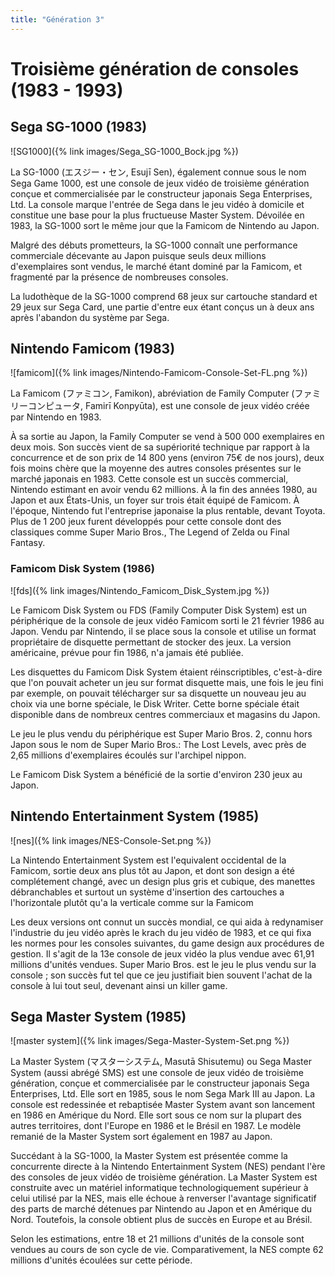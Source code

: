 ```yaml
---
title: "Génération 3"
---
```

# Troisième génération de consoles (1983 - 1993)

## Sega SG-1000 (1983)

![SG1000]({% link images/Sega_SG-1000_Bock.jpg %})

La SG-1000 (エスジー・セン, Esujī Sen), également connue sous le nom Sega Game 1000, est une console de jeux vidéo de troisième génération conçue et commercialisée par le constructeur japonais Sega Enterprises, Ltd. La console marque l'entrée de Sega dans le jeu vidéo à domicile et constitue une base pour la plus fructueuse Master System. Dévoilée en 1983, la SG-1000 sort le même jour que la Famicom de Nintendo au Japon.

Malgré des débuts prometteurs, la SG-1000 connaît une performance commerciale décevante au Japon puisque seuls deux millions d'exemplaires sont vendus, le marché étant dominé par la Famicom, et fragmenté par la présence de nombreuses consoles.

La ludothèque de la SG-1000 comprend 68 jeux sur cartouche standard et 29 jeux sur Sega Card, une partie d'entre eux étant conçus un à deux ans après l'abandon du système par Sega.

## Nintendo Famicom (1983)

![famicom]({% link images/Nintendo-Famicom-Console-Set-FL.png %})

La Famicom (ファミコン, Famikon), abréviation de Family Computer (ファミリーコンピュータ, Famirī Konpyūta), est une console de jeux vidéo créée par Nintendo en 1983.

À sa sortie au Japon, la Family Computer se vend à 500 000 exemplaires en deux mois. Son succès vient de sa supériorité technique par rapport à la concurrence et de son prix de 14 800 yens (environ 75€ de nos jours), deux fois moins chère que la moyenne des autres consoles présentes sur le marché japonais en 1983.
Cette console est un succès commercial, Nintendo estimant en avoir vendu 62 millions. À la fin des années 1980, au Japon et aux États-Unis, un foyer sur trois était équipé de Famicom. À l'époque, Nintendo fut l'entreprise japonaise la plus rentable, devant Toyota. 
Plus de 1 200 jeux furent développés pour cette console dont des classiques comme Super Mario Bros., The Legend of Zelda ou Final Fantasy.

### Famicom Disk System (1986)

![fds]({% link images/Nintendo_Famicom_Disk_System.jpg %})

Le Famicom Disk System ou FDS (Family Computer Disk System) est un périphérique de la console de jeux vidéo Famicom sorti le 21 février 1986 au Japon. Vendu par Nintendo, il se place sous la console et utilise un format propriétaire de disquette permettant de stocker des jeux. La version américaine, prévue pour fin 1986, n'a jamais été publiée.

Les disquettes du Famicom Disk System étaient réinscriptibles, c'est-à-dire que l'on pouvait acheter un jeu sur format disquette mais, une fois le jeu fini par exemple, on pouvait télécharger sur sa disquette un nouveau jeu au choix via une borne spéciale, le Disk Writer. Cette borne spéciale était disponible dans de nombreux centres commerciaux et magasins du Japon.

Le jeu le plus vendu du périphérique est Super Mario Bros. 2, connu hors Japon sous le nom de Super Mario Bros.: The Lost Levels, avec près de 2,65 millions d'exemplaires écoulés sur l'archipel nippon.

Le Famicom Disk System a bénéficié de la sortie d'environ 230 jeux au Japon.

## Nintendo Entertainment System (1985)

![nes]({% link images/NES-Console-Set.png %})

La Nintendo Entertainment System est l'equivalent occidental de la Famicom, sortie deux ans plus tôt au Japon, et dont son design a été complétement changé, avec un design plus gris et cubique, des manettes débranchables et surtout un système d'insertion des cartouches a l'horizontale plutôt qu'a la verticale comme sur la Famicom

Les deux versions ont connut un succès mondial, ce qui aida à redynamiser l'industrie du jeu vidéo après le krach du jeu vidéo de 1983, et ce qui fixa les normes pour les consoles suivantes, du game design aux procédures de gestion. Il s'agit de la 13e console de jeux vidéo la plus vendue avec 61,91 millions d'unités vendues. Super Mario Bros. est le jeu le plus vendu sur la console ; son succès fut tel que ce jeu justifiait bien souvent l'achat de la console à lui tout seul, devenant ainsi un killer game.

## Sega Master System (1985)

![master system]({% link images/Sega-Master-System-Set.png %})

La Master System (マスターシステム, Masutā Shisutemu) ou Sega Master System (aussi abrégé SMS) est une console de jeux vidéo de troisième génération, conçue et commercialisée par le constructeur japonais Sega Enterprises, Ltd. Elle sort en 1985, sous le nom Sega Mark III au Japon. La console est redessinée et rebaptisée Master System avant son lancement en 1986 en Amérique du Nord. Elle sort sous ce nom sur la plupart des autres territoires, dont l'Europe en 1986 et le Brésil en 1987. Le modèle remanié de la Master System sort également en 1987 au Japon.

Succédant à la SG-1000, la Master System est présentée comme la concurrente directe à la Nintendo Entertainment System (NES) pendant l'ère des consoles de jeux vidéo de troisième génération. La Master System est construite avec un matériel informatique technologiquement supérieur à celui utilisé par la NES, mais elle échoue à renverser l'avantage significatif des parts de marché détenues par Nintendo au Japon et en Amérique du Nord. Toutefois, la console obtient plus de succès en Europe et au Brésil.

Selon les estimations, entre 18 et 21 millions d'unités de la console sont vendues au cours de son cycle de vie. Comparativement, la NES compte 62 millions d'unités écoulées sur cette période.
